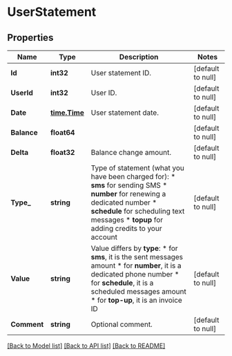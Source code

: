 # UserStatement

## Properties
Name | Type | Description | Notes
------------ | ------------- | ------------- | -------------
**Id** | **int32** | User statement ID. | [default to null]
**UserId** | **int32** | User ID. | [default to null]
**Date** | [**time.Time**](time.Time.md) | User statement date. | [default to null]
**Balance** | **float64** |  | [default to null]
**Delta** | **float32** | Balance change amount. | [default to null]
**Type_** | **string** | Type of statement (what you have been charged for): *   **sms** for sending SMS *   **number** for renewing a dedicated number *   **schedule** for scheduling text messages *   **topup** for adding credits to your account  | [default to null]
**Value** | **string** | Value differs by **type**: *   for **sms**, it is the sent messages amount *   for **number**, it is a dedicated phone number *   for **schedule**, it is a scheduled messages amount *   for **top-up**, it is an invoice ID  | [default to null]
**Comment** | **string** | Optional comment. | [default to null]

[[Back to Model list]](../README.md#documentation-for-models) [[Back to API list]](../README.md#documentation-for-api-endpoints) [[Back to README]](../README.md)


